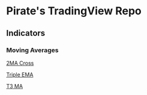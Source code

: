 # Pirate's TradingView Repo

## Indicators

### Moving Averages

[2MA Cross](https://github.com/PirateCrypto/TradingView-Scripts/blob/main/Indicators/%5BPirate%5D%202MA%20Cross)

[Triple EMA](https://github.com/PirateCrypto/TradingView/blob/main/Indicators/%5BPirate%5D%20Triple%20EMA)

[T3 MA](https://github.com/PirateCrypto/TradingView/blob/main/Indicators/%5BPirate%5D%20T3%20MA)
